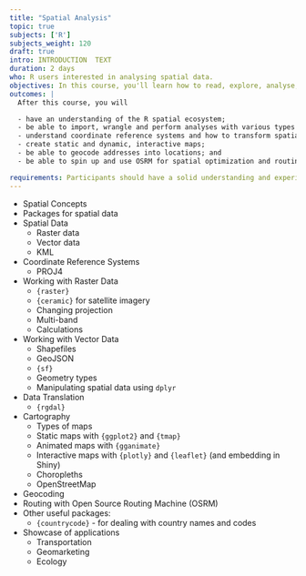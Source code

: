 ```yaml
---
title: "Spatial Analysis"
topic: true
subjects: ['R']
subjects_weight: 120
draft: true
intro: INTRODUCTION  TEXT
duration: 2 days
who: R users interested in analysing spatial data.
objectives: In this course, you'll learn how to read, explore, analyse, manipulate and enhance spatial data in R, create insightful maps and understand some interesting, relevant applications.
outcomes: |
  After this course, you will

  - have an understanding of the R spatial ecosystem;
  - be able to import, wrangle and perform analyses with various types of spatial data;
  - understand coordinate reference systems and how to transform spatial data between projections;
  - create static and dynamic, interactive maps;
  - be able to geocode addresses into locations; and 
  - be able to spin up and use OSRM for spatial optimization and routing problems in R.

requirements: Participants should have a solid understanding and experience in R. They should be comfortable using the pipe `%>%` operator and with manipulating data using `dplyr` verbs. They should have some experience with basic plotting using `ggplot`.
---
```


- Spatial Concepts
- Packages for spatial data
- Spatial Data
	- Raster data
	- Vector data
	- KML
- Coordinate Reference Systems
	- PROJ4
- Working with Raster Data
	- `{raster}`
	- `{ceramic}` for satellite imagery
	- Changing projection
	- Multi-band
	- Calculations
- Working with Vector Data
	- Shapefiles
	- GeoJSON
	- `{sf}`
	- Geometry types
	- Manipulating spatial data using `dplyr`
- Data Translation
	- `{rgdal}`
- Cartography
	- Types of maps
	- Static maps with `{ggplot2}` and `{tmap}`
	- Animated maps with `{gganimate}`
	- Interactive maps with `{plotly}` and `{leaflet}` (and embedding in Shiny)
	- Choropleths
  	- OpenStreetMap
- Geocoding
- Routing with Open Source Routing Machine (OSRM)
- Other useful packages:
  - `{countrycode}` - for dealing with country names and codes
- Showcase of applications
  - Transportation
  - Geomarketing
  - Ecology
